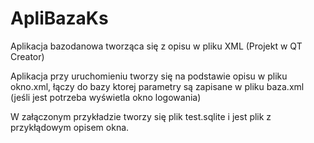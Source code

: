 # ApliBazaKs
Aplikacja bazodanowa tworząca się z opisu w pliku XML (Projekt w QT Creator)

Aplikacja przy uruchomieniu tworzy się na podstawie opisu w pliku okno.xml,
łączy do bazy ktorej parametry są zapisane w pliku baza.xml (jeśli jest potrzeba wyświetla okno logowania)

W załączonym przykładzie tworzy się plik test.sqlite i jest plik z przykłądowym opisem okna.
